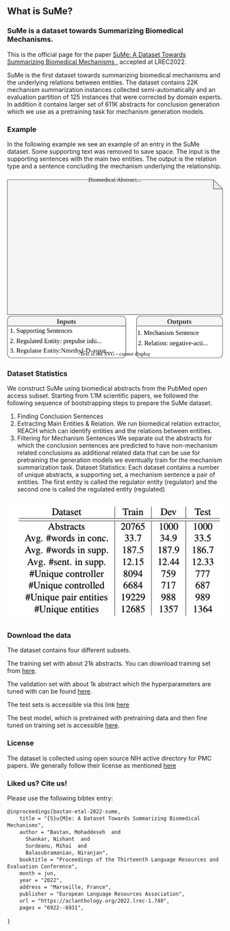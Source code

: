 ## What is SuMe?
### SuMe is a dataset towards Summarizing Biomedical Mechanisms.

 This is the official page for the paper <a href='https://aclanthology.org/2022.lrec-1.748/'> SuMe: A Dataset Towards Summarizing Biomedical Mechanisms </a>,  accepted at LREC2022.

<!-- Mohaddeseh Bastan, Nishant Shankar, Mihai Surdeanu, Niranjan Balasubramanian.  -->

SuMe is the first dataset towards summarizing biomedical mechanisms and the underlying relations between entities. The dataset contains 22K mechanism summarization instances collected semi-automatically and an evaluation partition of 125 instances that were corrected by domain experts. In addition it contains larger set of 611K abstracts for conclusion generation which we use as a pretraining task for mechanism generation models.

### Example
In the following example we see an example of an entry in the SuMe dataset. Some supporting text was removed to save space. The input is the supporting sentences with the main two entities. The output is the relation type and a sentence concluding the mechanism underlying the relationship.


<img src="assets/img/dataexample_v3.drawio.svg" alt="Image of SuMe stats"/>

### Dataset Statistics

We construct SuMe using biomedical abstracts from the PubMed open access subset. Starting from 1.1M scientific papers, we followed the following sequence of bootstrapping steps to prepare the SuMe dataset. 
1. Finding Conclusion Sentences
2. Extracting Main Entities & Relation. We run biomedical relation extractor, REACH which can identify entities and the relations between entities.
3. Filtering for Mechanism Sentences
We separate out the abstracts for which the conclusion sentences are predicted to have non-mechanism related conclusions as additional related data that can be use for pretraining the generation models we eventually train for the mechanism summarization task. Dataset Statistics: Each dataset contains a number of unique abstracts, a supporting set, a mechanism sentence a pair of entities. The first entity is called the regulator entity (regulator) and the second one is called the regulated entity (regulated)

<img src="assets/img/stats.png" alt="Image of SuMe stats"/>


### Download the data
The dataset contains four different subsets. 

The training set with about 21k abstracts. You can download training set from <a href="https://drive.google.com/file/d/13tewsb9IZOKvbvGyo199hJzg-IPwRAoO/view?usp=sharing">here</a>.

The validation set with about 1k abstract which the hyperparameters are tuned with can be found <a href="https://drive.google.com/file/d/1RKvoQqpHrOoOnLgizr9YtTIsioCHTRRl/view?usp=sharing">here</a>. 

The test sets is accessible via this link <a href="https://drive.google.com/file/d/10BsGKcZ-PCAs079fVn8U1KScdH2wNm8_/view?usp=sharing"> here </a>

The best model, which is pretrained with pretraining data and then fine tuned on training set is accessible <a href="https://drive.google.com/drive/folders/1yKqB-2X35f3DByqwgt5CCipPt0liIQKO?usp=sharing">here</a>.

### License
The dataset is collected using open source NIH active directory for PMC papers. We generally follow their license as mentioned <a href='https://www.ncbi.nlm.nih.gov/pmc/tools/openftlist/'> here </a>


### Liked us? Cite us!

Please use the following bibtex entry:
```
@inproceedings{bastan-etal-2022-sume,
    title = "{S}u{M}e: A Dataset Towards Summarizing Biomedical Mechanisms",
    author = "Bastan, Mohaddeseh  and
      Shankar, Nishant  and
      Surdeanu, Mihai  and
      Balasubramanian, Niranjan",
    booktitle = "Proceedings of the Thirteenth Language Resources and Evaluation Conference",
    month = jun,
    year = "2022",
    address = "Marseille, France",
    publisher = "European Language Resources Association",
    url = "https://aclanthology.org/2022.lrec-1.748",
    pages = "6922--6931",
    
}
```

